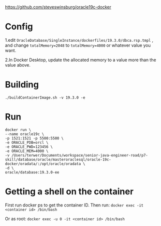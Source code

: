 https://github.com/steveswinsburg/oracle19c-docker

# Config
1.edit `OracleDatabase/SingleInstance/dockerfiles/19.3.0/dbca.rsp.tmpl` , and change `totalMemory=2048` to `totalMemory=4000` or whatever value you want.

2.In Docker Desktop, update the allocated memory to a value more than the value above.

# Building

```
./buildContainerImage.sh -v 19.3.0 -e
```

# Run

```
docker run \
--name oracle19c \
-p 1521:1521 -p 5500:5500 \
-e ORACLE_PDB=orcl \
-e ORACLE_PWD=123456 \
-e ORACLE_MEM=4000 \
-v /Users/terwer/Documents/workspace/senior-java-engineer-road/p7-skill/database/oracle/masteroraclesql/oracle-19c-docker/oradata/:/opt/oracle/oradata \
-d \
oracle/database:19.3.0-ee
```

# Getting a shell on the container
First run docker ps to get the container ID. Then run: `docker exec -it <container id> /bin/bash`

Or as root: `docker exec -u 0 -it <container id> /bin/bash`
